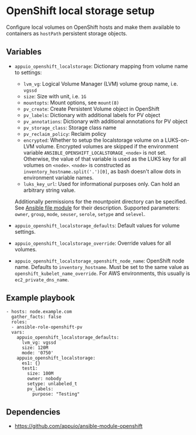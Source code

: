 # OpenShift local storage setup

Configure local volumes on OpenShift hosts and make them available to
containers as `hostPath` persistent storage objects.


## Variables

* `appuio_openshift_localstorage`: Dictionary mapping from volume name to
  settings:

  * `lvm_vg`: Logical Volume Manager (LVM) volume group name, i.e. `vgssd`
  * `size`: Size with unit, i.e. `1G`
  * `mountopts`: Mount options, see `mount(8)`
  * `pv_create`: Create Persistent Volume object in OpenShift
  * `pv_labels`: Dictionary with additional labels for PV object
  * `pv_annotations`: Dictionary with additional annotations for PV object
  * `pv_storage_class`: Storage class name
  * `pv_reclaim_policy`: Reclaim policy
  * `encrypted`: Whether to setup the localstorage volume on a LUKS-on-LVM volume.
     Encrypted volumes are skipped if the environment variable `ANSIBLE_OPENSHIFT_LOCALSTORAGE_<node>` is not set.
     Otherwise, the value of that variable is used as the LUKS key for all volumes on `<node>`.
     `<node>` is constructed as `inventory_hostname.split('.')[0]`, as bash doesn't allow dots in environment variable names.
  * `luks_key_url`: Used for informational purposes only. Can hold an arbitrary string value.

  Additionally permissions for the mountpoint directory can be specified. See
  [Ansible file module](https://docs.ansible.com/ansible/latest/file_module.html)
  for their description. Supported parameters:
  `owner`, `group`, `mode`, `seuser`, `serole`, `setype` and `selevel`.

* `appuio_openshift_localstorage_defaults`: Default values for volume settings.

* `appuio_openshift_localstorage_override`: Override values for all volumes.

* `appuio_openshift_localstorage_openshift_node_name`: OpenShift node name.
  Defaults to `inventory_hostname`. Must be set to the same value as
  `openshift_kubelet_name_override`. For AWS environments, this usually is
  `ec2_private_dns_name`.

## Example playbook

```
- hosts: node.example.com
  gather_facts: false
  roles:
  - ansible-role-openshift-pv
  vars:
    appuio_openshift_localstorage_defaults:
      lvm_vg: vgssd
      size: 120M
      mode: '0750'
    appuio_openshift_localstorage:
      es1: {}
      test1:
        size: 100M
        owner: nobody
        setype: unlabeled_t
        pv_labels:
          purpose: "Testing"
```


## Dependencies

* <https://github.com/appuio/ansible-module-openshift>
